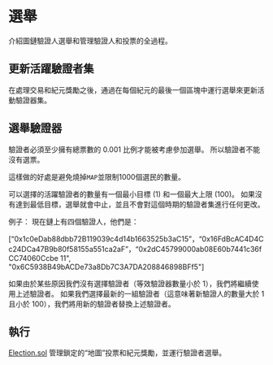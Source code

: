# 選舉

介紹圖鏈驗證人選舉和管理驗證人和投票的全過程。

## 更新活躍驗證者集

在處理交易和紀元獎勵之後，通過在每個紀元的最後一個區塊中運行選舉來更新活動驗證器集。

## 選舉驗證器

驗證者必須至少擁有總票數的 0.001 比例才能被考慮參加選舉。 所以驗證者不能沒有選票。

這樣做的好處是避免燒掉`MAP`並限制1000個選民的數量。

可以選擇的活躍驗證者的數量有一個最小目標 (1) 和一個最大上限 (100)。 如果沒有達到最低目標，選舉就會中止，並且不會對這個時期的驗證者集進行任何更改。

例子：
現在鏈上有四個驗證人，他們是：

[“0x1c0eDab88dbb72B119039c4d14b1663525b3aC15”，“0x16FdBcAC4D4Cc24DCa47B9b80f58155a551ca2aF”，“0x2dC45799000ab08E60b7441c36fCC74060Ccbe 11", "0x6C5938B49bACDe73a8Db7C3A7DA208846898BFf5"]

如果由於某些原因我們沒有選擇驗證者（等效驗證器數量小於 1），我們將繼續使用上述驗證者。
如果我們選擇最新的一組驗證者（這意味著新驗證人的數量大於 1 且小於 100），我們將用新的驗證者替換上述驗證者。

## 執行

[Election.sol](https://github.com/mapprotocol/atlas-contracts/blob/main/contracts/governance/Election.sol) 管理鎖定的“地圖”投票和紀元獎勵，並運行驗證者選舉。